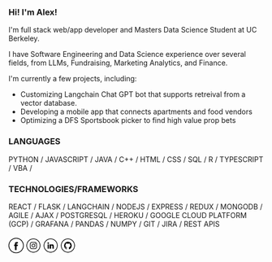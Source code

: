 ### Hi! I'm Alex! 

I'm full stack web/app developer and Masters Data Science Student at UC Berkeley.

I have Software Engineering and Data Science experience over several fields, from LLMs, Fundraising, Marketing Analytics, and Finance.

I'm currently a few projects, including:
- Customizing Langchain Chat GPT bot that supports retreival from a vector database.
- Developing a mobile app that connects apartments and food vendors
- Optimizing a DFS Sportsbook picker to find high value prop bets

### LANGUAGES
PYTHON / JAVASCRIPT / JAVA / C++ / HTML / CSS / SQL / R / TYPESCRIPT / VBA /

### TECHNOLOGIES/FRAMEWORKS
REACT / FLASK / LANGCHAIN / NODEJS / EXPRESS / REDUX / MONGODB / AGILE / AJAX / POSTGRESQL / HEROKU / GOOGLE CLOUD PLATFORM (GCP) / GRAFANA / PANDAS / NUMPY / GIT / JIRA / REST APIS

####
<a href="https://www.facebook.com/alexander.lam.54" target="_blank"><img src="https://raw.githubusercontent.com/Alex-Lam-303/Alex-Lam-303/main/facebook.png" alt="Facebook" width="30"></a>
<a href="https://www.instagram.com/alex_lam_hk/" target="_blank"><img src="https://raw.githubusercontent.com/Alex-Lam-303/Alex-Lam-303/main/ig.png" alt="Instagram" width="30"></a>
<a href="https://www.linkedin.com/in/alexander-s-lam/" target="_blank"><img src="https://raw.githubusercontent.com/Alex-Lam-303/Alex-Lam-303/main/linkedin.png" alt="LinkedIn" width="30"></a>
<a href="https://github.com/Alex-Lam-303" target="_blank"><img src="https://raw.githubusercontent.com/Alex-Lam-303/Alex-Lam-303/main/git.png" alt="GitHub" width="30"></a>
